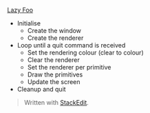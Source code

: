 [Lazy Foo](https://lazyfoo.net/tutorials/SDL/08_geometry_rendering/index.php)

 - Initialise
   - Create the window
   - Create the renderer
 - Loop until a quit command is received
    - Set the rendering colour (clear to colour)
    - Clear the renderer
    - Set the renderer per primitive
    - Draw the primitives
    - Update the screen
 - Cleanup and quit

> Written with [StackEdit](https://stackedit.io/).